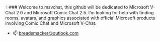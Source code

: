 ✨### Welcome to msvchat, this github will be dedicated to Microsoft V-Chat 2.0 and Microsoft Comic Chat 2.5.
I’m looking for help with finding rooms, avatars, and graphics associated with official Microsoft products involving Comic Chat and Microsoft V-Chat.
- 📫 breadsmacker@outlook.com
